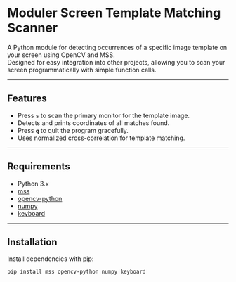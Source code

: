 # Moduler Screen Template Matching Scanner

A Python module for detecting occurrences of a specific image template on your screen using OpenCV and MSS.  
Designed for easy integration into other projects, allowing you to scan your screen programmatically with simple function calls.

---

## Features

- Press **`s`** to scan the primary monitor for the template image.
- Detects and prints coordinates of all matches found.
- Press **`q`** to quit the program gracefully.
- Uses normalized cross-correlation for template matching.

---

## Requirements

- Python 3.x
- [mss](https://pypi.org/project/mss/)
- [opencv-python](https://pypi.org/project/opencv-python/)
- [numpy](https://pypi.org/project/numpy/)
- [keyboard](https://pypi.org/project/keyboard/)

---

## Installation

Install dependencies with pip:

```bash
pip install mss opencv-python numpy keyboard

